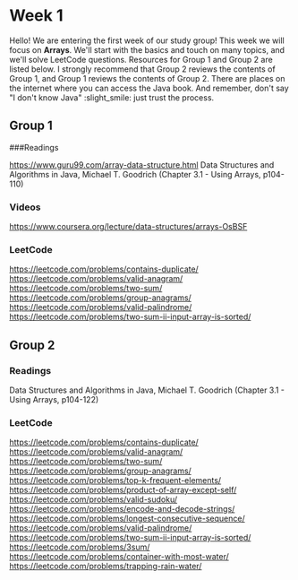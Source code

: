 # Week 1

Hello! We are entering the first week of our study group! This week we will focus on **Arrays**. We'll start with the basics and touch on many topics, and we'll solve LeetCode questions. Resources for Group 1 and Group 2 are listed below. I strongly recommend that Group 2 reviews the contents of Group 1, and Group 1 reviews the contents of Group 2. There are places on the internet where you can access the Java book. And remember, don't say "I don't know Java" :slight_smile: just trust the process.

## Group 1

###Readings

https://www.guru99.com/array-data-structure.html
Data Structures and Algorithms in Java, Michael T. Goodrich (Chapter 3.1 - Using Arrays, p104-110)

### Videos

https://www.coursera.org/lecture/data-structures/arrays-OsBSF

### LeetCode

https://leetcode.com/problems/contains-duplicate/
https://leetcode.com/problems/valid-anagram/
https://leetcode.com/problems/two-sum/
https://leetcode.com/problems/group-anagrams/
https://leetcode.com/problems/valid-palindrome/
https://leetcode.com/problems/two-sum-ii-input-array-is-sorted/

## Group 2

### Readings

Data Structures and Algorithms in Java, Michael T. Goodrich (Chapter 3.1 - Using Arrays, p104-122)

### LeetCode

https://leetcode.com/problems/contains-duplicate/
https://leetcode.com/problems/valid-anagram/
https://leetcode.com/problems/two-sum/
https://leetcode.com/problems/group-anagrams/
https://leetcode.com/problems/top-k-frequent-elements/
https://leetcode.com/problems/product-of-array-except-self/
https://leetcode.com/problems/valid-sudoku/
https://leetcode.com/problems/encode-and-decode-strings/
https://leetcode.com/problems/longest-consecutive-sequence/
https://leetcode.com/problems/valid-palindrome/
https://leetcode.com/problems/two-sum-ii-input-array-is-sorted/
https://leetcode.com/problems/3sum/
https://leetcode.com/problems/container-with-most-water/
https://leetcode.com/problems/trapping-rain-water/
